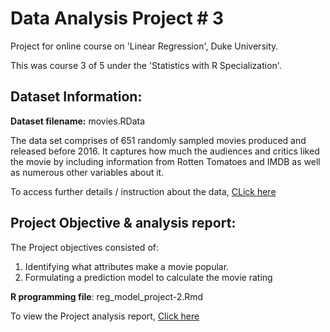 # Data Analysis Project # 3

Project for online course on 'Linear Regression', Duke University. 

This was course 3 of 5 under the 'Statistics with R Specialization'.

## Dataset Information:

**Dataset filename:** movies.RData

The data set comprises of 651 randomly sampled movies produced and released before 2016. It captures how much the audiences and critics liked the movie by including information from Rotten Tomatoes and IMDB as well as numerous other variables about it.

To access further details / instruction about the data, [CLick here](https://prithpal11.github.io/Linear-Regression/movies_codebook.html) 

## Project Objective & analysis report:

The Project objectives consisted of:
1. Identifying what attributes make a movie popular.
2. Formulating a prediction model to calculate the movie rating

**R programming file**: reg_model_project-2.Rmd

To view the Project analysis report, [Click here](https://prithpal11.github.io/Linear-Regression/reg_model_project-2.html)

